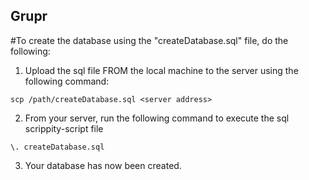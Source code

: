 ## Grupr

#To create the database using the "createDatabase.sql" file, do the following:

1. Upload the sql file FROM the local machine to the server using the following command:

```
scp /path/createDatabase.sql <server address>
```

2. From your server, run the following command to execute the sql scrippity-script file
```
\. createDatabase.sql
```

3. Your database has now been created.
